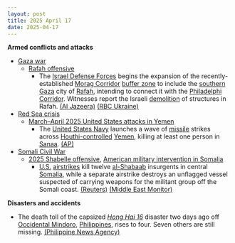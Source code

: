 ```yaml
---
layout: post
title: 2025 April 17
date: 2025-04-17
---
```



**Armed conflicts and attacks**

* [Gaza war](https://en.wikipedia.org/wiki/Gaza_war "Gaza war")
  + [Rafah offensive](https://en.wikipedia.org/wiki/Rafah_offensive "Rafah offensive")
    - The [Israel Defense Forces](https://en.wikipedia.org/wiki/Israel_Defense_Forces "Israel Defense Forces") begins the expansion of the recently-established [Morag Corridor](https://en.wikipedia.org/wiki/Morag_Corridor "Morag Corridor") [buffer zone](https://en.wikipedia.org/wiki/Buffer_zone "Buffer zone") to include the [southern Gaza](https://en.wikipedia.org/wiki/Rafah_Governorate "Rafah Governorate") city of [Rafah](https://en.wikipedia.org/wiki/Rafah "Rafah"), intending to connect it with the [Philadelphi Corridor](https://en.wikipedia.org/wiki/Philadelphi_Corridor "Philadelphi Corridor"). Witnesses report the Israeli [demolition](https://en.wikipedia.org/wiki/Demolition "Demolition") of structures in Rafah. [(Al Jazeera)](https://aje.io/sk8e1a?update=3649238) [(RBC Ukraine)](https://newsukraine.rbc.ua/news/israel-intensifies-operation-in-gaza-strip-1744845608.html)
* [Red Sea crisis](https://en.wikipedia.org/wiki/Red_Sea_crisis "Red Sea crisis")
  + [March–April 2025 United States attacks in Yemen](https://en.wikipedia.org/wiki/March%E2%80%93April_2025_United_States_attacks_in_Yemen "March–April 2025 United States attacks in Yemen")
    - The [United States Navy](https://en.wikipedia.org/wiki/United_States_Navy "United States Navy") launches a wave of [missile](https://en.wikipedia.org/wiki/Missile "Missile") strikes across [Houthi-controlled](https://en.wikipedia.org/wiki/Houthi_controlled_territory_of_Yemen "Houthi controlled territory of Yemen") [Yemen](https://en.wikipedia.org/wiki/Yemen "Yemen"), killing at least one person in [Sanaa](https://en.wikipedia.org/wiki/Sanaa "Sanaa"). [(AP)](https://apnews.com/article/yemen-houthis-us-airstrikes-israel-hamas-war-7d9f3288f71746df4aeed7ce41b5bb47)
* [Somali Civil War](https://en.wikipedia.org/wiki/Somali_Civil_War_%282009%E2%80%93present%29 "Somali Civil War (2009–present)")
  + [2025 Shabelle offensive](https://en.wikipedia.org/wiki/2025_Shabelle_offensive "2025 Shabelle offensive"), [American military intervention in Somalia](https://en.wikipedia.org/wiki/American_military_intervention_in_Somalia_%282007%E2%80%93present%29 "American military intervention in Somalia (2007–present)")
    - [U.S.](https://en.wikipedia.org/wiki/United_States_Armed_Forces "United States Armed Forces") [airstrikes](https://en.wikipedia.org/wiki/Airstrike "Airstrike") kill twelve [al-Shabaab](https://en.wikipedia.org/wiki/Al-Shabaab_%28militant_group%29 "Al-Shabaab (militant group)") insurgents in central [Somalia](https://en.wikipedia.org/wiki/Somalia "Somalia"), while a separate airstrike destroys an unflagged vessel suspected of carrying weapons for the militant group off the Somali coast. [(Reuters)](https://www.reuters.com/world/africa/airstrike-army-attack-kill-dozens-al-shabaab-fighters-somalia-government-says-2025-04-17/) [(Middle East Monitor)](https://www.middleeastmonitor.com/20250417-somali-us-air-strikes-kill-al-shabaab-fighters-hit-weapons-ship-says-government/)

**Disasters and accidents**

* The death toll of the capsized [*Hong Hai 16*](/w/index.php?title=MV_Hong_Hai_16&action=edit&redlink=1 "MV Hong Hai 16 (page does not exist)") disaster two days ago off [Occidental Mindoro](https://en.wikipedia.org/wiki/Occidental_Mindoro "Occidental Mindoro"), [Philippines](https://en.wikipedia.org/wiki/Philippines "Philippines"), rises to four. Seven others are still missing. [(Philippine News Agency)](https://www.pna.gov.ph/articles/1248317)
